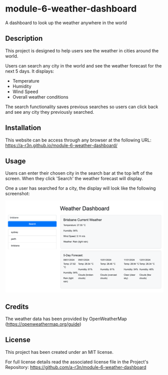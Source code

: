 # module-6-weather-dashboard
A dashboard to look up the weather anywhere in the world

## Description

This project is designed to help users see the weather in cities around the world.

Users can search any city in the world and see the weather forecast for the next 5 days. It displays:
- Temperature
- Humidity
- Wind Speed
- Overall weather conditions

The search functionality saves previous searches so users can click back and see any city they previously searched. 

## Installation

This website can be access through any browser at the following URL: 
https://a-r3n.github.io/module-6-weather-dashboard/

## Usage

Users can enter their chosen city in the search bar at the top left of the screen. When they click 'Search' the weather forecast will display. 

One a user has searched for a city, the display will look like the following screenshot:

![alt text](assets/weatherforecast.png)

## Credits

The weather data has been provided by OpenWeatherMap (https://openweathermap.org/guide)


## License

This project has been created under an MIT license.

For full license details read the associated license file in the Project's Repository: https://github.com/a-r3n/module-6-weather-dashboard